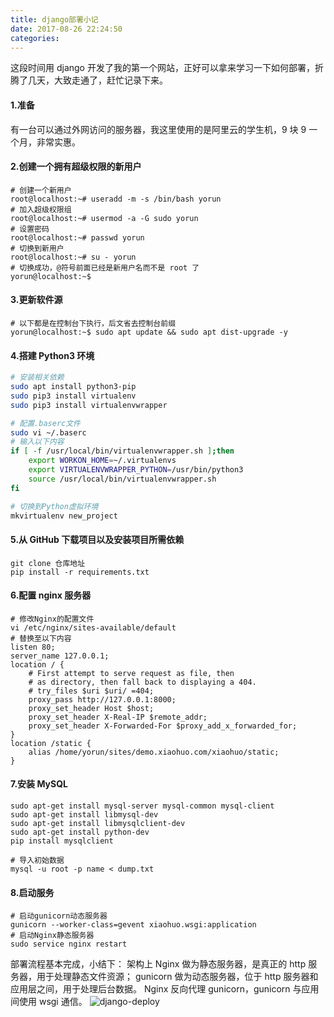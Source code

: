 ```yaml
---
title: django部署小记
date: 2017-08-26 22:24:50
categories:
---
```


这段时间用 django 开发了我的第一个网站，正好可以拿来学习一下如何部署，折腾了几天，大致走通了，赶忙记录下来。

#### 1.准备

有一台可以通过外网访问的服务器，我这里使用的是阿里云的学生机，9 块 9 一个月，非常实惠。

#### 2.创建一个拥有超级权限的新用户

```
# 创建一个新用户
root@localhost:~# useradd -m -s /bin/bash yorun
# 加入超级权限组
root@localhost:~# usermod -a -G sudo yorun
# 设置密码
root@localhost:~# passwd yorun
# 切换到新用户
root@localhost:~# su - yorun
# 切换成功，@符号前面已经是新用户名而不是 root 了
yorun@localhost:~$
```

#### 3.更新软件源

```
# 以下都是在控制台下执行，后文省去控制台前缀
yorun@localhost:~$ sudo apt update && sudo apt dist-upgrade -y
```

#### 4.搭建 Python3 环境

```bash
# 安装相关依赖
sudo apt install python3-pip
sudo pip3 install virtualenv
sudo pip3 install virtualenvwrapper

# 配置.baserc文件
sudo vi ~/.baserc
# 输入以下内容
if [ -f /usr/local/bin/virtualenvwrapper.sh ];then
    export WORKON_HOME=~/.virtualenvs
    export VIRTUALENVWRAPPER_PYTHON=/usr/bin/python3
    source /usr/local/bin/virtualenvwrapper.sh
fi

# 切换到Python虚拟环境
mkvirtualenv new_project
```

#### 5.从 GitHub 下载项目以及安装项目所需依赖

```
git clone 仓库地址
pip install -r requirements.txt
```

#### 6.配置 nginx 服务器

```
# 修改Nginx的配置文件
vi /etc/nginx/sites-available/default
# 替换至以下内容
listen 80;
server_name 127.0.0.1;
location / {
	# First attempt to serve request as file, then
	# as directory, then fall back to displaying a 404.
	# try_files $uri $uri/ =404;
    proxy_pass http://127.0.0.1:8000;
    proxy_set_header Host $host;
    proxy_set_header X-Real-IP $remote_addr;
    proxy_set_header X-Forwarded-For $proxy_add_x_forwarded_for;
}
location /static {
	alias /home/yorun/sites/demo.xiaohuo.com/xiaohuo/static;
}
```

#### 7.安装 MySQL

```
sudo apt-get install mysql-server mysql-common mysql-client
sudo apt-get install libmysql-dev
sudo apt-get install libmysqlclient-dev
sudo apt-get install python-dev
pip install mysqlclient

# 导入初始数据
mysql -u root -p name < dump.txt
```

#### 8.启动服务

```
# 启动gunicorn动态服务器
gunicorn --worker-class=gevent xiaohuo.wsgi:application
# 启动Nginx静态服务器
sudo service nginx restart
```

部署流程基本完成，小结下：
架构上 Nginx 做为静态服务器，是真正的 http 服务器，用于处理静态文件资源；
gunicorn 做为动态服务器，位于 http 服务器和应用层之间，用于处理后台数据。
Nginx 反向代理 gunicorn，gunicorn 与应用间使用 wsgi 通信。
![django-deploy](/images/django-deploy/django-deploy.png)
